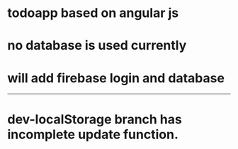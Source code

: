 # todoapp based on angular js
# no database is used currently
# will add firebase login and database
---------------
# dev-localStorage branch has incomplete update function.
